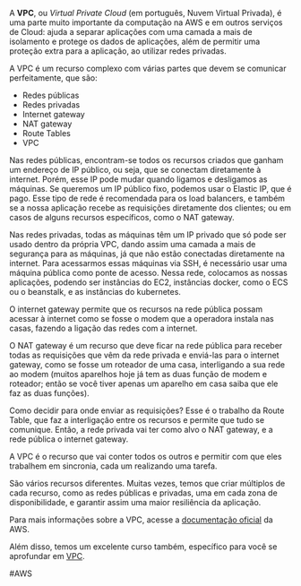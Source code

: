 A **VPC**, ou _Virtual Private Cloud_ (em português, Nuvem Virtual Privada), é uma parte muito importante da computação na AWS e em outros serviços de Cloud: ajuda a separar aplicações com uma camada a mais de isolamento e protege os dados de aplicações, além de permitir uma proteção extra para a aplicação, ao utilizar redes privadas.

A VPC é um recurso complexo com várias partes que devem se comunicar perfeitamente, que são:

-   Redes públicas
-   Redes privadas
-   Internet gateway
-   NAT gateway
-   Route Tables
-   VPC

Nas redes públicas, encontram-se todos os recursos criados que ganham um endereço de IP público, ou seja, que se conectam diretamente à internet. Porém, esse IP pode mudar quando ligamos e desligamos as máquinas. Se queremos um IP público fixo, podemos usar o Elastic IP, que é pago. Esse tipo de rede é recomendada para os load balancers, e também se a nossa aplicação recebe as requisições diretamente dos clientes; ou em casos de alguns recursos específicos, como o NAT gateway.

Nas redes privadas, todas as máquinas têm um IP privado que só pode ser usado dentro da própria VPC, dando assim uma camada a mais de segurança para as máquinas, já que não estão conectadas diretamente na internet. Para acessarmos essas máquinas via SSH, é necessário usar uma máquina pública como ponte de acesso. Nessa rede, colocamos as nossas aplicações, podendo ser instâncias do EC2, instâncias docker, como o ECS ou o beanstalk, e as instâncias do kubernetes.

O internet gateway permite que os recursos na rede pública possam acessar à internet como se fosse o modem que a operadora instala nas casas, fazendo a ligação das redes com a internet.

O NAT gateway é um recurso que deve ficar na rede pública para receber todas as requisições que vêm da rede privada e enviá-las para o internet gateway, como se fosse um roteador de uma casa, interligando a sua rede ao modem (muitos aparelhos hoje já tem as duas função de modem e roteador; então se você tiver apenas um aparelho em casa saiba que ele faz as duas funções).

Como decidir para onde enviar as requisições? Esse é o trabalho da Route Table, que faz a interligação entre os recursos e permite que tudo se comunique. Então, a rede privada vai ter como alvo o NAT gateway, e a rede pública o internet gateway.

A VPC é o recurso que vai conter todos os outros e permitir com que eles trabalhem em sincronia, cada um realizando uma tarefa.

São vários recursos diferentes. Muitas vezes, temos que criar múltiplos de cada recurso, como as redes públicas e privadas, uma em cada zona de disponibilidade, e garantir assim uma maior resiliência da aplicação.

Para mais informações sobre a VPC, acesse a [documentação oficial](https://docs.aws.amazon.com/pt_br/vpc/latest/userguide/what-is-amazon-vpc.html) da AWS.

Além disso, temos um excelente curso também, específico para você se aprofundar em [VPC](https://cursos.alura.com.br/course/amazon-vpc).

#AWS 